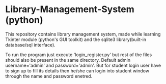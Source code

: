 # Library-Management-System (python)
This repository contains library management system, made while learning Tkinter module (python's GUI toolkit) and the sqlite3 library(built-in database/sql interface).

To run the program just execute 'login_register.py' but rest of the files should also be present in the same directory.
Default admin username='admin' and password='admin'.
But for student login user have to sign up to fill its details then he/she can login into student window through the name and password enetred.
